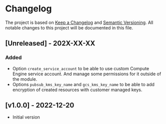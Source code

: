 # Changelog

The project is based on [Keep a Changelog](https://keepachangelog.com/en/1.0.0/) and [Semantic Versioning](https://semver.org/). All notable changes to this project will be documented in this file.

<a name="Unreleased"></a>
## [Unreleased] - 202X-XX-XX

### Added 

- Option `create_service_account` to be able to use custom Compute Engine service account. And manage some permissions for it outside of the module.
- Options `pubsub_kms_key_name` and `gcs_kms_key_name` to be able to add encryption of created resources with customer managed keys.

<a name="v1.0.0"></a>
## [v1.0.0] - 2022-12-20

- Initial version
